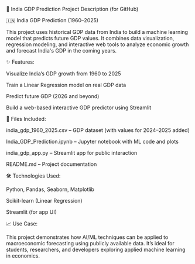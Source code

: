 📘 India GDP Prediction Project Description (for GitHub)

🇮🇳 India GDP Prediction (1960–2025)

This project uses historical GDP data from India to build a machine learning model that predicts future GDP values. It combines data visualization, regression modeling, and interactive web tools to analyze economic growth and forecast India's GDP in the coming years.

✨ Features:

Visualize India’s GDP growth from 1960 to 2025

Train a Linear Regression model on real GDP data

Predict future GDP (2026 and beyond)

Build a web-based interactive GDP predictor using Streamlit

📂 Files Included:

india_gdp_1960_2025.csv – GDP dataset (with values for 2024–2025 added)

India_GDP_Prediction.ipynb – Jupyter notebook with ML code and plots

india_gdp_app.py – Streamlit app for public interaction

README.md – Project documentation

🛠️ Technologies Used:

Python, Pandas, Seaborn, Matplotlib

Scikit-learn (Linear Regression)

Streamlit (for app UI)

📈 Use Case:

This project demonstrates how AI/ML techniques can be applied to macroeconomic forecasting using publicly available data. It’s ideal for students, researchers, and developers exploring applied machine learning in economics.
